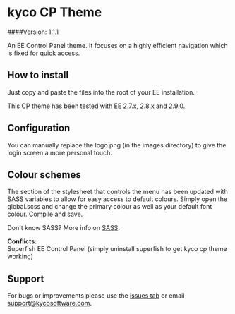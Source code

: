 kyco CP Theme
=============
####Version: 1.1.1

An EE Control Panel theme. It focuses on a highly efficient navigation which is fixed for quick access.

How to install
--------------

Just copy and paste the files into the root of your EE installation.

This CP theme has been tested with EE 2.7.x, 2.8.x and 2.9.0.


Configuration
-------------

You can manually replace the logo.png (in the images directory) to give the login screen
a more personal touch.

Colour schemes
--------------

The section of the stylesheet that controls the menu has been updated with SASS variables to allow
for easy access to default colours. Simply open the global.scss and change the primary colour as well
as your default font colour. Compile and save.

Don't know SASS? More info on [SASS](http://sass-lang.com/).

**Conflicts:**  
Superfish EE Control Panel (simply uninstall superfish to get kyco cp theme working)


Support
-------

For bugs or improvements please use the [issues tab](https://github.com/kyco/kyco-cp-theme/issues)
or email [support@kycosoftware.com](mailto:support@kycosoftware.com).
